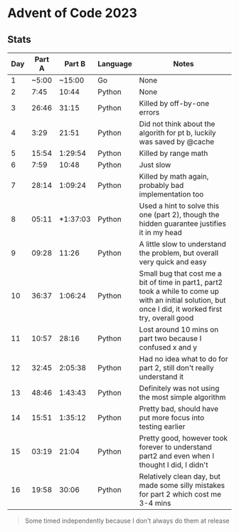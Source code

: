 # Advent of Code 2023

## Stats
| Day | Part A | Part B | Language | Notes |
| --- | ------ | ------ | -------- | -------------- |
|  1  | ~5:00  | ~15:00 |    Go    | None |
|  2  |  7:45  | 10:44  |  Python  | None |
|  3  |  26:46 | 31:15  |  Python  | Killed by off-by-one errors |
|  4  |  3:29  | 21:51  |  Python  | Did not think about the algorith for pt b, luckily was saved by @cache |
|  5  | 15:54  |1:29:54 |  Python  | Killed by range math |
|  6  | 7:59   | 10:48  |  Python  | Just slow |
|  7  | 28:14  |1:09:24 |  Python  | Killed by math again, probably bad implementation too |
|  8  | 05:11  |*1:37:03|  Python  | Used a hint to solve this one (part 2), though the hidden guarantee justifies it in my head |
|  9  | 09:28  |  11:26 |  Python  | A little slow to understand the problem, but overall very quick and easy |
| 10  | 36:37  |1:06:24 |  Python  | Small bug that cost me a bit of time in part1, part2 took a while to come up with an initial solution, but once I did, it worked first try, overall good |
| 11  | 10:57  |  28:16 |  Python  | Lost around 10 mins on part two because I confused x and y |
| 12  | 32:45  |2:05:38 |  Python  | Had no idea what to do for part 2, still don't really understand it |
| 13  | 48:46  |1:43:43 |  Python  | Definitely was not using the most simple algorithm |
| 14  | 15:51  |1:35:12 |  Python  | Pretty bad, should have put more focus into testing earlier |
| 15  | 03:19  | 21:04  |  Python  | Pretty good, however took forever to understand part2 and even when I thought I did, I didn't |
| 16  | 19:58  | 30:06  |  Python  | Relatively clean day, but made some silly mistakes for part 2 which cost me 3-4 mins |

> Some timed independently because I don't always do them at release
